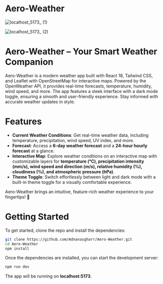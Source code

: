 # Aero-Weather


![localhost_5173_ (1)](https://github.com/user-attachments/assets/9bb45716-2141-47cb-b8c9-6c8187150ba1)

![localhost_5173_ (2)](https://github.com/user-attachments/assets/3b3a5dd2-775d-4e20-bba8-c8721e83231a)





# Aero-Weather – Your Smart Weather Companion

Aero-Weather is a modern weather app built with React 18, Tailwind CSS, and Leaflet with OpenStreetMap for interactive maps. Powered by the OpenWeather API, it provides real-time forecasts, temperature, humidity, wind speed, and more. The app features a sleek interface with a dark mode toggle, ensuring a smooth and user-friendly experience. Stay informed with accurate weather updates in style.

# Features

- **Current Weather Conditions**: Get real-time weather data, including temperature, precipitation, wind speed, UV index, and more.  
- **Forecast**: Access a **6-day weather forecast** and a **24-hour hourly forecast** at a glance.    
- **Interactive Map**: Explore weather conditions on an interactive map with customizable layers for **temperature (°C), precipitation intensity (mm/s), wind speed and direction (m/s), relative humidity (%), cloudiness (%), and atmospheric pressure (hPa)**.  
- **Theme Toggle**: Switch effortlessly between light and dark mode with a built-in theme toggle for a visually comfortable experience.  

Aero-Weather brings an intuitive, feature-rich weather experience to your fingertips! 🚀


# Getting Started

To get started, clone the repo and install the dependencies:

```sh
git clone https://github.com/Adnanasgharr/Aero-Weather.git
cd Aero-Weather
npm install
```

Once the dependencies are installed, you can start the development server:

```sh
npm run dev
```

The app will be running on **localhost:5173**.
